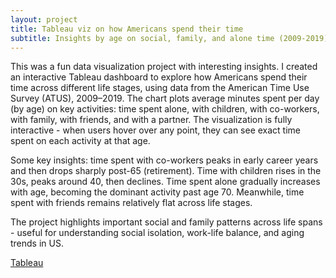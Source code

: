 ```yaml
---
layout: project
title: Tableau viz on how Americans spend their time
subtitle: Insights by age on social, family, and alone time (2009-2019)
---
```


This was a fun data visualization project with interesting insights. I created an interactive Tableau dashboard to explore how Americans spend their time across different life stages, using data from the American Time Use Survey (ATUS), 2009–2019. The chart plots average minutes spent per day (by age) on key activities: time spent alone, with children, with co-workers, with family, with friends, and with a partner. The visualization is fully interactive - when users hover over any point, they can see exact time spent on each activity at that age. <br/> 

Some key insights: time spent with co-workers peaks in early career years and then drops sharply post-65 (retirement). Time with children rises in the 30s, peaks around 40, then declines. Time spent alone gradually increases with age, becoming the dominant activity past age 70. Meanwhile, time spent with friends remains relatively flat across life stages. <br/> 

The project highlights important social and family patterns across life spans - useful for understanding social isolation, work-life balance, and aging trends in US.

<a href="https://public.tableau.com/app/profile/jaivardhan.singh.chauhan/viz/WhoAmericansSpendTheirTimeWith_17225466262840/Dashboard" target="_blank" class="button">Tableau</a>





